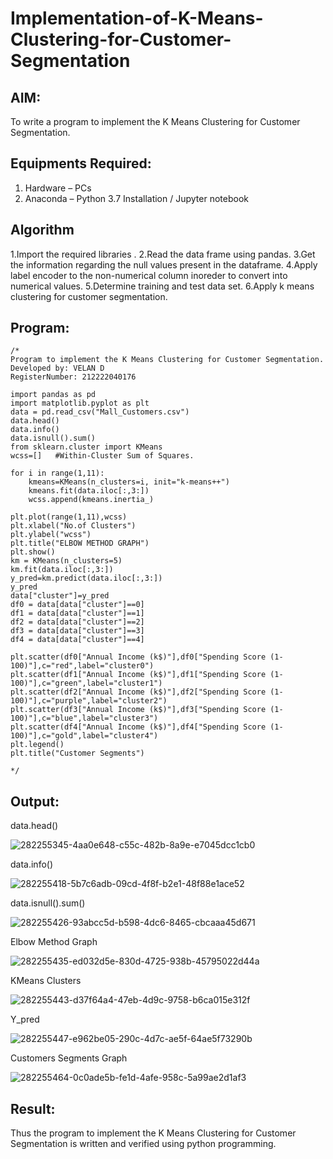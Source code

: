 # Implementation-of-K-Means-Clustering-for-Customer-Segmentation

## AIM:
To write a program to implement the K Means Clustering for Customer Segmentation.

## Equipments Required:
1. Hardware – PCs
2. Anaconda – Python 3.7 Installation / Jupyter notebook

## Algorithm

1.Import the required libraries .
2.Read the data frame using pandas.
3.Get the information regarding the null values present in the dataframe.
4.Apply label encoder to the non-numerical column inoreder to convert into numerical values.
5.Determine training and test data set.
6.Apply k means clustering for customer segmentation.


## Program:
```
/*
Program to implement the K Means Clustering for Customer Segmentation.
Developed by: VELAN D
RegisterNumber: 212222040176

import pandas as pd
import matplotlib.pyplot as plt
data = pd.read_csv("Mall_Customers.csv")
data.head()
data.info()
data.isnull().sum()
from sklearn.cluster import KMeans
wcss=[]   #Within-Cluster Sum of Squares.

for i in range(1,11):
    kmeans=KMeans(n_clusters=i, init="k-means++")
    kmeans.fit(data.iloc[:,3:])
    wcss.append(kmeans.inertia_)
    
plt.plot(range(1,11),wcss)
plt.xlabel("No.of Clusters")
plt.ylabel("wcss")
plt.title("ELBOW METHOD GRAPH")
plt.show()
km = KMeans(n_clusters=5)
km.fit(data.iloc[:,3:])
y_pred=km.predict(data.iloc[:,3:])
y_pred
data["cluster"]=y_pred
df0 = data[data["cluster"]==0]
df1 = data[data["cluster"]==1]
df2 = data[data["cluster"]==2]
df3 = data[data["cluster"]==3]
df4 = data[data["cluster"]==4]

plt.scatter(df0["Annual Income (k$)"],df0["Spending Score (1-100)"],c="red",label="cluster0")
plt.scatter(df1["Annual Income (k$)"],df1["Spending Score (1-100)"],c="green",label="cluster1")
plt.scatter(df2["Annual Income (k$)"],df2["Spending Score (1-100)"],c="purple",label="cluster2")
plt.scatter(df3["Annual Income (k$)"],df3["Spending Score (1-100)"],c="blue",label="cluster3")
plt.scatter(df4["Annual Income (k$)"],df4["Spending Score (1-100)"],c="gold",label="cluster4")
plt.legend()
plt.title("Customer Segments")
 
*/
```

## Output:

data.head()

![282255345-4aa0e648-c55c-482b-8a9e-e7045dcc1cb0](https://github.com/VELANDHANANJAYAN/Implementation-of-K-Means-Clustering-for-Customer-Segmentation/assets/119405038/ae9e74ce-a3f2-4319-be5d-5417d1b7355b)

data.info()

![282255418-5b7c6adb-09cd-4f8f-b2e1-48f88e1ace52](https://github.com/VELANDHANANJAYAN/Implementation-of-K-Means-Clustering-for-Customer-Segmentation/assets/119405038/e2376c6c-5383-4de1-9f67-129b39089c15)

data.isnull().sum()

![282255426-93abcc5d-b598-4dc6-8465-cbcaaa45d671](https://github.com/VELANDHANANJAYAN/Implementation-of-K-Means-Clustering-for-Customer-Segmentation/assets/119405038/1cc0b48d-25c5-4ff1-97db-c304aa236755)

Elbow Method Graph

![282255435-ed032d5e-830d-4725-938b-45795022d44a](https://github.com/VELANDHANANJAYAN/Implementation-of-K-Means-Clustering-for-Customer-Segmentation/assets/119405038/9d6b98df-bb8a-4e55-a414-9de79cde1aec)

KMeans Clusters

![282255443-d37f64a4-47eb-4d9c-9758-b6ca015e312f](https://github.com/VELANDHANANJAYAN/Implementation-of-K-Means-Clustering-for-Customer-Segmentation/assets/119405038/78af28b1-bc66-4c4a-9c30-1aec5bc8a8a3)

Y_pred

![282255447-e962be05-290c-4d7c-ae5f-64ae5f73290b](https://github.com/VELANDHANANJAYAN/Implementation-of-K-Means-Clustering-for-Customer-Segmentation/assets/119405038/b3530240-7825-4017-b175-bd256307adbe)

Customers Segments Graph

![282255464-0c0ade5b-fe1d-4afe-958c-5a99ae2d1af3](https://github.com/VELANDHANANJAYAN/Implementation-of-K-Means-Clustering-for-Customer-Segmentation/assets/119405038/357dbad0-d98f-4fcf-a8af-0671a6cbab37)


## Result:
Thus the program to implement the K Means Clustering for Customer Segmentation is written and verified using python programming.
